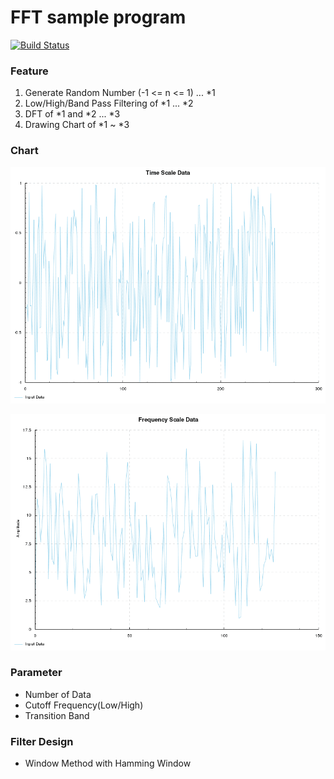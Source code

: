 # FFT sample program

[![Build Status](https://travis-ci.org/IMOKURI/fast-fourier-transform-example.svg?branch=master)](https://travis-ci.org/IMOKURI/fast-fourier-transform-example)

### Feature

1. Generate Random Number (-1 <= n <= 1) ... *1
1. Low/High/Band Pass Filtering of *1 ... *2
1. DFT of *1 and *2 ... *3
1. Drawing Chart of *1 ~ *3

### Chart

![Time Scale Chart](time_scale.gif)

![Frequency Scale Chart](freq_scale.gif)

### Parameter

* Number of Data
* Cutoff Frequency(Low/High)
* Transition Band

### Filter Design

* Window Method with Hamming Window

